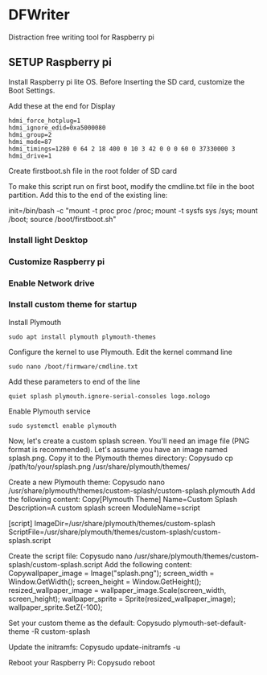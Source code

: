 # DFWriter
Distraction free writing tool for Raspberry pi


## SETUP Raspberry pi

Install Raspberry pi lite OS. Before Inserting the SD card, customize the Boot Settings.

Add these at the end for Display

```
hdmi_force_hotplug=1
hdmi_ignore_edid=0xa5000080
hdmi_group=2
hdmi_mode=87
hdmi_timings=1280 0 64 2 18 400 0 10 3 42 0 0 0 60 0 37330000 3
hdmi_drive=1
```

Create firstboot.sh file in the root folder of SD card


To make this script run on first boot, modify the cmdline.txt file in the boot partition. Add this to the end of the existing line:

init=/bin/bash -c "mount -t proc proc /proc; mount -t sysfs sys /sys; mount /boot; source /boot/firstboot.sh"


### Install light Desktop


### Customize Raspberry pi


### Enable Network drive


### Install custom theme for startup

Install Plymouth

```
sudo apt install plymouth plymouth-themes
```

Configure the kernel to use Plymouth. Edit the kernel command line

```
sudo nano /boot/firmware/cmdline.txt
```

Add these parameters to end of the line

```
quiet splash plymouth.ignore-serial-consoles logo.nologo
```

Enable Plymouth service

```
sudo systemctl enable plymouth
```

Now, let's create a custom splash screen. You'll need an image file (PNG format is recommended). Let's assume you have an image named splash.png. Copy it to the Plymouth themes directory:
Copysudo cp /path/to/your/splash.png /usr/share/plymouth/themes/

Create a new Plymouth theme:
Copysudo nano /usr/share/plymouth/themes/custom-splash/custom-splash.plymouth
Add the following content:
Copy[Plymouth Theme]
Name=Custom Splash
Description=A custom splash screen
ModuleName=script

[script]
ImageDir=/usr/share/plymouth/themes/custom-splash
ScriptFile=/usr/share/plymouth/themes/custom-splash/custom-splash.script

Create the script file:
Copysudo nano /usr/share/plymouth/themes/custom-splash/custom-splash.script
Add the following content:
Copywallpaper_image = Image("splash.png");
screen_width = Window.GetWidth();
screen_height = Window.GetHeight();
resized_wallpaper_image = wallpaper_image.Scale(screen_width, screen_height);
wallpaper_sprite = Sprite(resized_wallpaper_image);
wallpaper_sprite.SetZ(-100);

Set your custom theme as the default:
Copysudo plymouth-set-default-theme -R custom-splash

Update the initramfs:
Copysudo update-initramfs -u

Reboot your Raspberry Pi:
Copysudo reboot